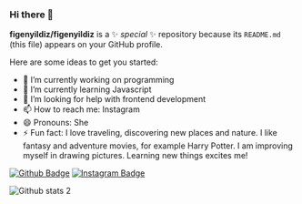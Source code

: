 ### Hi there 👋

**figenyildiz/figenyildiz** is a ✨ _special_ ✨ repository because its `README.md` (this file) appears on your GitHub profile.

Here are some ideas to get you started:

- 🔭 I’m currently working on programming
- 🌱 I’m currently learning Javascript
- 🤔 I’m looking for help with frontend development
- 📫 How to reach me: Instagram
- 😄 Pronouns: She
- ⚡ Fun fact: I love traveling, discovering new places and nature. I like fantasy and adventure movies, for example Harry Potter. I am improving myself in drawing pictures. Learning new things excites me!

[![Github Badge](https://img.shields.io/badge/-Github-000?style=quare&labelColor=000&logo=Github&logoColor=white&link=link)](link) 
[![Instagram Badge](https://img.shields.io/badge/-Instagram-C13584?style=flat-square&labelColor=C13584&logo=instagram&logoColor=white&link=link)](instagram.com/1figenyildiz) 

![Github stats 2](https://github-readme-stats.vercel.app/api?username=figenyildiz&show_icons=true&theme=radical)

